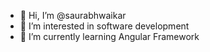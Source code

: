 - 👋 Hi, I’m @saurabhwaikar
- 👀 I’m interested in software development
- 🌱 I’m currently learning Angular Framework
<!-- 
- 💞️ I’m looking to collaborate on ...
- 📫 How to reach me ...
-->

<!---
saurabhwaikar/saurabhwaikar is a ✨ special ✨ repository because its `README.md` (this file) appears on your GitHub profile.
You can click the Preview link to take a look at your changes.
--->
